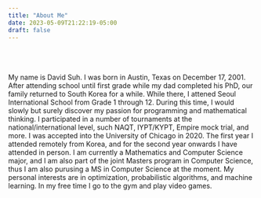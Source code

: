 ```yaml
---
title: "About Me"
date: 2023-05-09T21:22:19-05:00
draft: false
---
```

\
\
\
My name is David Suh. I was born in Austin, Texas on December 17, 2001. After attending school until first grade while my dad completed his PhD, our family returned to South Korea for a while. While there, I attened Seoul International School from Grade 1 through 12. During this time, I would slowly but surely discover my passion for programming and mathematical thinking. I participated in a number of tournaments at the national/international level, such NAQT, IYPT/KYPT, Empire mock trial, and more. I was accepted into the University of Chicago in 2020. The first year I attended remotely from Korea, and for the second year onwards I have attended in person. I am currently a Mathematics and Computer Science major, and I am also part of the joint Masters program in Computer Science, thus I am also purusing a MS in Computer Science at the moment. My personal interests are in optimization, probabilistic algorithms, and machine learning. In my free time I go to the gym and play video games.</p>
